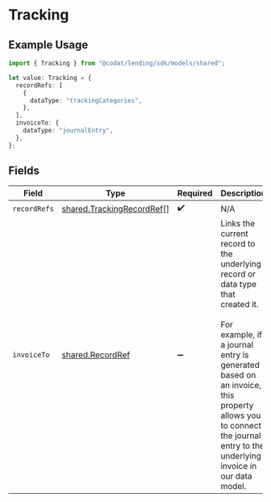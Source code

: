 # Tracking

## Example Usage

```typescript
import { Tracking } from "@codat/lending/sdk/models/shared";

let value: Tracking = {
  recordRefs: [
    {
      dataType: "trackingCategories",
    },
  ],
  invoiceTo: {
    dataType: "journalEntry",
  },
};
```

## Fields

| Field                                                                                                                                                                                                                                                   | Type                                                                                                                                                                                                                                                    | Required                                                                                                                                                                                                                                                | Description                                                                                                                                                                                                                                             |
| ------------------------------------------------------------------------------------------------------------------------------------------------------------------------------------------------------------------------------------------------------- | ------------------------------------------------------------------------------------------------------------------------------------------------------------------------------------------------------------------------------------------------------- | ------------------------------------------------------------------------------------------------------------------------------------------------------------------------------------------------------------------------------------------------------- | ------------------------------------------------------------------------------------------------------------------------------------------------------------------------------------------------------------------------------------------------------- |
| `recordRefs`                                                                                                                                                                                                                                            | [shared.TrackingRecordRef](../../../sdk/models/shared/trackingrecordref.md)[]                                                                                                                                                                           | :heavy_check_mark:                                                                                                                                                                                                                                      | N/A                                                                                                                                                                                                                                                     |
| `invoiceTo`                                                                                                                                                                                                                                             | [shared.RecordRef](../../../sdk/models/shared/recordref.md)                                                                                                                                                                                             | :heavy_minus_sign:                                                                                                                                                                                                                                      | Links the current record to the underlying record or data type that created it. <br/><br/>For example, if a journal entry is generated based on an invoice, this property allows you to connect the journal entry to the underlying invoice in our data model.  |